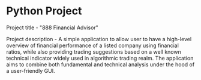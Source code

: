 # Python Project

Project title - "888 Financial Advisor"

Project description - A simple application to allow user to have a high-level overview of financial performance of a listed company 
using financial ratios, while also providing trading suggestions based on a well known technical indicator widely used in algorithmic 
trading realm. The application aims to combine both fundamental and technical analysis under the hood of a user-friendly GUI.
